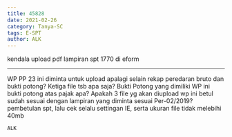 ```yaml
---
title: 45828
date: 2021-02-26
category: Tanya-SC
tags: E-SPT
author: ALK
---
```


kendala upload pdf lampiran spt 1770 di eform

---

WP PP 23 ini diminta untuk upload apalagi selain rekap peredaran bruto dan bukti potong? Ketiga file tsb apa saja? Bukti Potong yang dimiliki WP ini bukti potong atas pajak apa? Apakah 3 file yg akan diupload wp ini betul sudah sesuai dengan lampiran yang diminta sesuai Per-02/2019? pembetulan spt, lalu cek selalu settingan IE, serta ukuran file tidak melebihi 40mb

`ALK`
